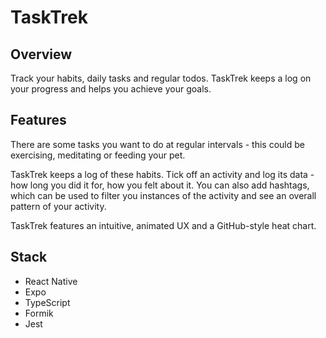 # TaskTrek

## Overview
Track your habits, daily tasks and regular todos. TaskTrek keeps a log on your progress and helps you achieve your goals.

## Features 
There are some tasks you want to do at regular intervals - this could be exercising, meditating or feeding your pet.

TaskTrek keeps a log of these habits. Tick off an activity and log its data - how long you did it for, how you felt about it. You can also add hashtags, which can be used to filter you instances of the activity and see an overall pattern of your activity.

TaskTrek features an intuitive, animated UX and a GitHub-style heat chart.

## Stack
- React Native
- Expo
- TypeScript
- Formik
- Jest